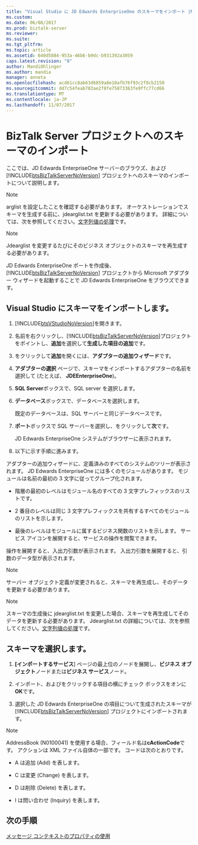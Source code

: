 ```yaml
---
title: "Visual Studio に JD Edwards EnterpriseOne のスキーマをインポート |Microsoft ドキュメント"
ms.custom: 
ms.date: 06/08/2017
ms.prod: biztalk-server
ms.reviewer: 
ms.suite: 
ms.tgt_pltfrm: 
ms.topic: article
ms.assetid: 640d5884-953a-46b6-b9dc-b931392a3059
caps.latest.revision: "8"
author: MandiOhlinger
ms.author: mandia
manager: anneta
ms.openlocfilehash: acd61cc8ab63d6859a8e10afb76f93c2f8cb2150
ms.sourcegitcommit: dd7c54feab783ae2f8fe75873363fe9ffc77cd66
ms.translationtype: MT
ms.contentlocale: ja-JP
ms.lasthandoff: 11/07/2017
---
```

# <a name="importing-schemas-into-biztalk-server-projects"></a>BizTalk Server プロジェクトへのスキーマのインポート
ここでは、JD Edwards EnterpriseOne サーバーのブラウズ、および [!INCLUDE[btsBizTalkServerNoVersion](../includes/btsbiztalkservernoversion-md.md)] プロジェクトへのスキーマのインポートについて説明します。  
  
> [!NOTE]
>  arglist を設定したことを確認する必要があります。 オーケストレーションでスキーマを生成する前に、jdearglist.txt を更新する必要があります。 詳細については、次を参照してください。[文字列値の処理](../core/handling-string-values2.md)です。  
  
> [!NOTE]
>  Jdearglist を変更するたびにそのビジネス オブジェクトのスキーマを再生成する必要があります。  
  
 JD Edwards EnterpriseOne ポートを作成後、[!INCLUDE[btsBizTalkServerNoVersion](../includes/btsbiztalkservernoversion-md.md)] プロジェクトから Microsoft アダプター ウィザードを起動することで JD Edwards EnterpriseOne をブラウズできます。  
  
## <a name="import-schemas-into-visual-studio"></a>Visual Studio にスキーマをインポートします。
  
1.  [!INCLUDE[btsVStudioNoVersion](../includes/btsvstudionoversion-md.md)]を開きます。  
  
2.  名前を右クリックし、[!INCLUDE[btsBizTalkServerNoVersion](../includes/btsbiztalkservernoversion-md.md)]プロジェクトをポイントし、**追加**を選択して**生成した項目の追加**です。  
  
3.  をクリックして**追加**を開くには、**アダプターの追加ウィザード**です。  
  
4.  **アダプターの選択** ページで、スキーマをインポートするアダプターの名前を選択して (たとえば、 **JDEEnterpriseOne**)。  
  
5.  **SQL Server**ボックスで、SQL server を選択します。  
  
6.  **データベース**ボックスで、データベースを選択します。  
  
     既定のデータベースは、SQL サーバーと同じデータベースです。  
  
7.  **ポート**ボックスで SQL サーバーを選択し、をクリックして**次**です。  
  
     JD Edwards EnterpriseOne システムがブラウザーに表示されます。  
  
8.  以下に示す手順に進みます。  
  
 アダプターの追加ウィザードに、定義済みのすべてのシステムのツリーが表示されます。 JD Edwards EnterpriseOne には多くのモジュールがあります。 モジュールは名前の最初の 3 文字に従ってグループ化されます。  
  
-   階層の最初のレベルはモジュール名のすべての 3 文字プレフィックスのリストです。  
  
-   2 番目のレベルは同じ 3 文字プレフィックスを共有するすべてのモジュールのリストを示します。  
  
-   最後のレベルはモジュールに属するビジネス関数のリストを示します。 サービス アイコンを展開すると、サービスの操作を閲覧できます。  
  
 操作を展開すると、入出力引数が表示されます。 入出力引数を展開すると、引数のデータ型が表示されます。  
  
> [!NOTE]
>  サーバー オブジェクト定義が変更されると、スキーマを再生成し、そのデータを更新する必要があります。  
  
> [!NOTE]
>  スキーマの生成後に jdearglist.txt を変更した場合、スキーマを再生成してそのデータを更新する必要があります。 Jdearglist.txt の詳細については、次を参照してください。[文字列値の処理](../core/handling-string-values2.md)です。  
  
## <a name="select-the-schemas"></a>スキーマを選択します。  
  
1.  **[インポートするサービス**] ページの最上位のノードを展開し、**ビジネス オブジェクト**ノードまたは**ビジネス サービス**ノード。  
  
2.  インポート、およびをクリックする項目の横にチェック ボックスをオンに**OK**です。  
  
3.  選択した JD Edwards EnterpriseOne の項目について生成されたスキーマが [!INCLUDE[btsBizTalkServerNoVersion](../includes/btsbiztalkservernoversion-md.md)] プロジェクトにインポートされます。  
  
> [!NOTE]
>  AddressBook (N0100041) を使用する場合、フィールド名は**cActionCode**です。 アクションは XML ファイル自体の一部です。 コードは次のとおりです。  
  
-   A は追加 (Add) を表します。  
  
-   C は変更 (Change) を表します。  
  
-   D は削除 (Delete) を表します。  
  
-   I は問い合わせ (Inquiry) を表します。  
  
## <a name="next-step"></a>次の手順
[メッセージ コンテキストのプロパティの使用](../core/using-message-context-properties1.md)